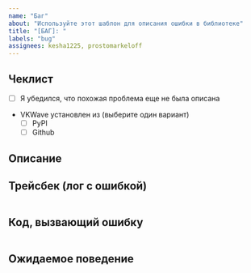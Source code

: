 ```yaml
---
name: "Баг"
about: "Используйте этот шаблон для описания ошибки в библиотеке"
title: "[БАГ]: "
labels: "bug"
assignees: kesha1225, prostomarkeloff
---
```


## Чеклист

- [ ] Я убедился, что похожая проблема еще не была описана

- VKWave установлен из (выберите один вариант)
  - [ ] PyPI
  - [ ] Github

## Описание

<!-- Максимально подробно опишите вашу проблему -->

## Трейсбек (лог с ошибкой)

<!-- Вставьте в поле ниже полный текст выброшенного исключения-->

```python

```

## Код, вызвающий ошибку

```python

```
## Ожидаемое поведение

<!-- Опишите, что должно было произойти -->
